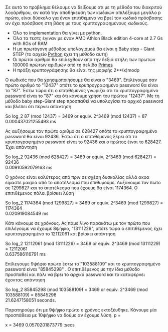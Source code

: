 Σε αυτό το πρόβλημα θέλουμε να δείξουμε οτι με τη μέθοδο του διακριτού λογάριθμου, αν κατά την αποθήκευση των κωδικών απιλέξουμε μεγάλο p πρώτο, είναι δύσκολο για έναν επιτιθέμενο να βρεί τον κωδικό πρόσβασης αν έχει πρόσβαση στη βάση με τους κρυπτογραφημένους κωδικούς. 
<ul>
<li>Όλο το implementation θα γίνει με python.</li>
<li>Όλα τα τεστς έγιναν με έναν AMD Athlon Black edition 4-core at 2.7 Gs with 8Gs of RAM</li>
<li>Η μη πρωτόγονη μέθοδος υπολογισμού θα είναι η Baby step - Giant STEP (το αρχείο <a href="https://github.com/tsartsaris/ceasar-simple-cipher/blob/master/group2/baby_step_giant_step.py" target="_blank">Python</a> έχει τη μέθοδο αυτή)</li>
<li>Οι πρώτοι αριθμοί θα επιλεχθούν από την δεξιά στήλη των πρωτων 100000 πρώτων αριθμών από τη σελίδα
<a href="http://primes.utm.edu/lists/small/100000.txt" target="_blank">Primes</a></li>
<li>Η πράξη κρυπτογράφησης θα είναι της μορφής 2**(x)modp</li>
</ul>
Ο κωδικός που θα χρησιμοποιήσουμε θα είναι ο "3469". Επιλέγουμε σαν πρώτο αριθμό το "12437" οπότε το κρυπρογραφημένο password θα είναι το "87". 
Έστω τώρα ότι ο επιτιθέμενος γνωρίζει ότι το κρυπτογραφημένο password είναι το "87" και ότι κάνουμε χρήση του πρώτου "12437". Με τη μέθοδο baby step-Giant step προσπαθεί να υπολογίσει το αρχικό password και βλέπει ότι πέρνει απάντηση 
<p>
So        log_2 87	(mod 12437) =	3469 
or equiv.     2^3469	(mod 12437) =	87 <br>
0.000437021255493 ms</p>
Ας αυξήσουμε τον πρώτο αριθμό σε 628427 οπότε το κρυπτογραφημένο password θα είναι 92436. Έστω ότι ο επιτιθέμενος ξέρει ότι το κρυπτογραφημένο password είναι το 92436 και ο πρώτος έιναι το 628427. Έχει απάντηση 
<p>
So        log_2 92436	(mod 628427) =	3469 
or equiv.     2^3469	(mod 628427) =	92436<br> 
0.00910592079163 ms</p>
Ο χρόνος είναι καλύτερος από πριν σε σχέση δυσκολίας αλλά ακοα είμαστε μακριά από το αποτέλεσμα που επιθυμούμε. 
Αυξάνουμε τον πωτο σε 1299827 και το αποτέλεσμα που έχουμε θα είναι 1174364. Ο επιτιθέμενος πάλει βρίσκει λύση 
<p>
So        log_2 1174364	(mod 1299827) =	3469 
or equiv.     2^3469	(mod 1299827) =	1174364 <br>
0.020919084549 ms</p>
Κάτι κάνουμε σε χρόνους. Ας πάμε λίγο παρακάτω με τον πρώτο που επιλέγουμε να έχουμε 8ψήφιο, "13111229", οπότε τώρα ο επιτιθέμενος έχει κρυπτογραφημένο το 12112061 και βρίσκει απάντηση 
<p>
So        log_2 12112061	(mod 13111229) =	3469 
or equiv.     2^3469	(mod 13111229) =	12112061 <br>
0.637586116791 ms </p>
Επίλεγουμε 9ψήφιο πρώτο έστω το "103588109" και το κρυπτογραφημένο password είναι "85845298" . Ο επιτιθέμενος με την ίδια μέθοδο προσπαθεί και πάλι να βρει το αρχικό password και το καταφέρνει έχοντας απάντηση 
<p>
So        log_2 85845298	(mod 103588109) =	3469 
or equiv.     2^3469	(mod 103588109) =	85845298 <br>
21.6247158051 seconds.</p> 
Παρατηρούμε ότι με 9ψήφιο πρώτο ο χρόνος εκτοξέυθηκε. Κάνουμε μία προσπάθεια με 10ψήφιο να δούμε αν έχουμε λύση. 
p = 

<p>
x = 3469
0.0570201873779 :secs
</p>

